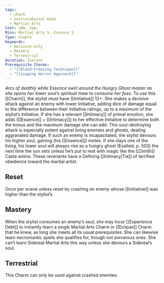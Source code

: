 ```yaml
---
tags:
  - charm
  - source/abyssal-book
  - Martial-Arts
Cost: 10m, 1wp;
Mins: Martial Arts 5, Essence 3
Type: Simple
Keywords:
  - Decisive-only
  - Mastery
  - Terrestrial
Duration: Instant
Prerequisite Charms:
  - "[[Blood-Freezing Technique]]"
  - "[[Leaping Horror Approach]]"
---
```

*Arcs of deathly white Essence swirl around the Hungry Ghost master as she opens her lower soul’s spiritual maw to consume her foes.*
To use this [[Charm]], the stylist must have [[Initiative]] 12+. She makes a decisive attack against an enemy with lower Initiative, adding dice of damage equal to the difference between their Initiative ratings, up to a maximum of the stylist’s Initiative. If she has a relevant [[Intimacy]] of primal emotion, she adds ([[Essence]] + [[Intimacy]]) to her effective Initiative to determine both the bonus and the maximum damage she can add.
This soul-destroying attack is especially potent against living enemies and ghosts, dealing aggravated damage. If such an enemy is incapacitated, the stylist devours his higher soul, gaining (his [[Essence]]) motes. If she slays one of the living, his lower soul will always rise as a hungry ghost (Exalted, p. 503) the next time the sun sets unless he’s put to rest with magic like the [[Zenith]] Caste anima. These revenants have a Defining [[Intimacy|Tie]] of terrified obedience toward the martial artist.
## Reset 
Once per scene unless reset by crashing an enemy whose [[Initiative]] was higher than the stylist’s.
## Mastery
When the stylist consumes an enemy’s soul, she may incur [[Experience Debt]] to instantly learn a single Martial Arts Charm or [[Eclipse]] Charm that he knew, as long she meets all its usual prerequisites.
She can likewise learn necromantic spells she qualifies for, though not sorcerous ones. She can’t learn Sidereal Martial Arts this way unless she devours a Sidereal’s soul.
## Terrestrial
This Charm can only be used against crashed enemies.